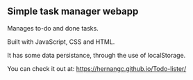 ## Simple task manager webapp

Manages to-do and done tasks.

Built with JavaScript, CSS and HTML.

It has some data persistance, through the use of localStorage.

You can check it out at: https://hernangc.github.io/Todo-lister/
